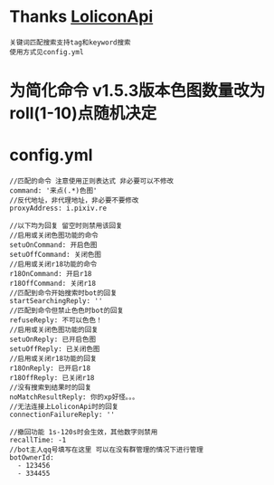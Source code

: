 # Thanks [LoliconApi](api.lolicon.app)
    关键词匹配搜索支持tag和keyword搜索
    使用方式见config.yml
# 为简化命令 v1.5.3版本色图数量改为roll(1-10)点随机决定
# config.yml
    //匹配的命令 注意使用正则表达式 非必要可以不修改
    command: '来点(.*)色图'
    //反代地址，非代理地址，非必要不要修改
    proxyAddress: i.pixiv.re
    
    //以下均为回复 留空时则禁用该回复
    //启用或关闭色图功能的命令
    setuOnCommand: 开启色图
    setuOffCommand: 关闭色图
    //启用或关闭r18功能的命令
    r18OnCommand: 开启r18
    r18OffCommand: 关闭r18
    //匹配到命令开始搜索时bot的回复
    startSearchingReply: ''
    //匹配到命令但禁止色色时bot的回复
    refuseReply: 不可以色色！
    //启用或关闭色图功能的回复
    setuOnReply: 已开启色图
    setuOffReply: 已关闭色图
    //启用或关闭r18功能的回复
    r18OnReply: 已开启r18
    r18OffReply: 已关闭r18
    //没有搜索到结果时的回复
    noMatchResultReply: 你的xp好怪。。。
    //无法连接上LoliconApi时的回复
    connectionFailureReply: ''
    
    //撤回功能 1s-120s时会生效，其他数字则禁用
    recallTime: -1
    //bot主人qq号填写在这里 可以在没有群管理的情况下进行管理
    botOwnerId: 
      - 123456
      - 334455
